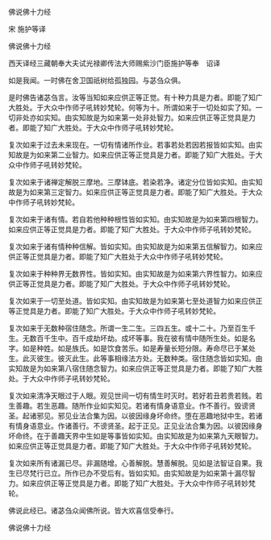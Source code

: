   佛说佛十力经  

宋 施护等译  

佛说佛十力经  

西天译经三藏朝奉大夫试光禄卿传法大师赐紫沙门臣施护等奉　诏译  

如是我闻。一时佛在舍卫国祇树给孤独园。与苾刍众俱。  

是时佛告诸苾刍言。汝等当知如来应供正等正觉。有十种力具是力者。即能了知广大胜处。于大众中作师子吼转妙梵轮。何等为十。所谓如来于一切处如实了知。一切非处亦如实知。由实知故是为如来第一处非处智力。如来应供正等正觉具是力者。即能了知广大胜处。于大众中作师子吼转妙梵轮。  

复次如来于过去未来现在。一切有情诸所作业。若事若处若因若报皆如实知。由实知故是为如来第二业智力。如来应供正等正觉具是力者。即能了知广大胜处。于大众中作师子吼转妙梵轮。  

复次如来于诸禅定解脱三摩地。三摩钵底。若染若净。诸定分位皆如实知。由实知故是为如来第三定智力。如来应供正等正觉具是力者。即能了知广大胜处。于大众中作师子吼转妙梵轮。  

复次如来于诸有情。若自若他种种根性皆如实知。由实知故是为如来第四根智力。如来应供正等正觉具是力者。即能了知广大胜处。于大众中作师子吼转妙梵轮。  

复次如来于诸有情种种信解。皆如实知。由实知故是为如来第五信解智力。如来应供正等正觉具是力者。即能了知广大胜处于大众中作师子吼转妙梵轮。  

复次如来于种种界无数界性。皆如实知。由实知故是为如来第六界性智力。如来应供正等正觉具是力者。即能了知广大胜处。于大众中作师子吼转妙梵轮。  

复次如来于一切至处道。皆如实知。由实知故是为如来第七至处道智力如来应供正等正觉具是力者。即能了知广大胜处。于大众中作师子吼转妙梵轮。  

复次如来于无数种宿住随念。所谓一生二生。三四五生。或十二十。乃至百生千生。无数百千生中。百千成劫坏劫。成坏等事。我在彼有情中随所生处。如是名字。如是种姓。如是族氏。如是饮食苦乐。如是寿量长短分限。寿命尽已于某处生。此灭彼生。彼灭此生。此等事相缘法方处。无数种类。宿住随念皆如实知。由实知故是为如来第八宿住随念智力。如来应供正等正觉具是力者。即能了知广大胜处。于大众中作师子吼转妙梵轮。  

复次如来清净天眼过于人眼。观见世间一切有情生时灭时。若好若丑若贵若贱。若生善趣。若生恶趣。随所作业如实知见。若诸有情身语意业。作不善行。毁谤贤圣。起诸邪见。邪见业法合集为因。以彼因缘身坏命终。堕在恶趣地狱中生。若诸有情身语意业。作诸善行。不谤贤圣。起于正见。正见业法合集为因。以彼因缘身坏命终。在于善趣天界中生如是等事皆如实知。由实知故是为如来第九天眼智力。如来应供正等正觉具是力者。即能了知广大胜处。于大众中作师子吼转妙梵轮。  

复次如来所有诸漏已尽。非漏随增。心善解脱。慧善解脱。见如是法智证自果。我生已尽梵行已立。所作已办不受后有。皆如实知。由实知故是为如来第十漏尽智力。如来应供正等正觉具是力者。即能了知广大胜处。于大众中作师子吼转妙梵轮。  

佛说此经已。诸苾刍众闻佛所说。皆大欢喜信受奉行。  

佛说佛十力经  
